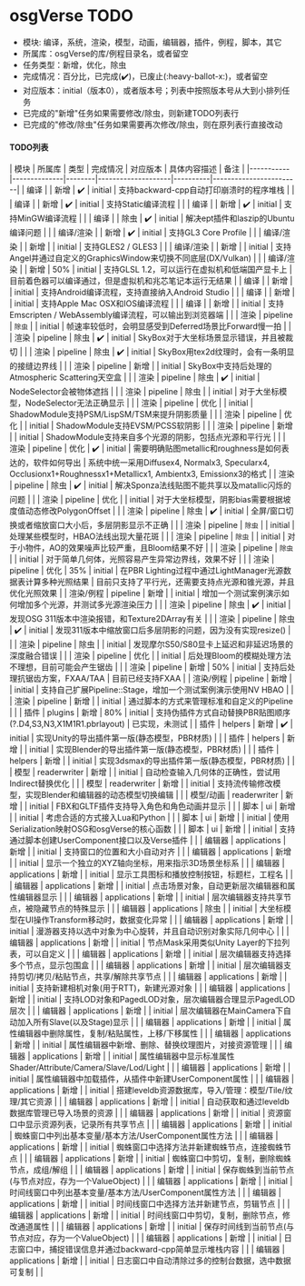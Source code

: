 # osgVerse TODO
- 模块: 编译，系统，渲染，模型，动画，编辑器，插件，例程，脚本，其它
- 所属库：osgVerse的库/例程目录名，或者留空
- 任务类型：新增，优化，除虫
- 完成情况：百分比，已完成(:heavy_check_mark:)，已废止(:heavy-ballot-x:)，或者留空
- 对应版本：initial（版本0），或者版本号；列表中按照版本号从大到小排列任务
- 已完成的"新增"任务如果需要修改/除虫，则新建TODO列表行
- 已完成的"修改/除虫"任务如果需要再次修改/除虫，则在原列表行直接改动

#### TODO列表
| 模块      | 所属库       | 类型   | 完成情况           | 对应版本 | 具体内容描述 | 备注 |
|-----------|--------------|--------|--------------------|----------|------------------------|
| 编译      |              | 新增   | :heavy_check_mark: | initial  | 支持backward-cpp自动打印崩溃时的程序堆栈 | |
| 编译      |              | 新增   | :heavy_check_mark: | initial  | 支持Static编译流程 | |
| 编译      |              | 新增   | :heavy_check_mark: | initial  | 支持MinGW编译流程 | |
| 编译      |              | 除虫   | :heavy_check_mark: | initial  | 解决ept插件和laszip的Ubuntu编译问题 | |
| 编译/渲染 |              | 新增   | :heavy_check_mark: | initial  | 支持GL3 Core Profile | |
| 编译/渲染 |              | 新增   |                    | initial  | 支持GLES2 / GLES3 | |
| 编译/渲染 |              | 新增   |                    | initial  | 支持Angel并通过自定义的GraphicsWindow来切换不同底层(DX/Vulkan) | |
| 编译/渲染 |              | 新增   | 50%                | initial  | 支持GLSL 1.2，可以运行在虚拟机和低端国产显卡上 | 目前着色器可以编译通过，但是虚拟机和兆芯笔记本运行无结果 |
| 编译      |              | 新增   |                    | initial  | 支持Android编译流程，支持直接纳入Android Studio | |
| 编译      |              | 新增   |                    | initial  | 支持Apple Mac OSX和IOS编译流程 | |
| 编译      |              | 新增   |                    | initial  | 支持Emscripten / WebAssembly编译流程，可以输出到浏览器端 | |
| 渲染      | pipeline     | `除虫` |                    | initial  | 帧速率较低时，会明显感受到Deferred场景比Forward慢一拍 | |
| 渲染      | pipeline     | 除虫   | :heavy_check_mark: | initial  | SkyBox对于大坐标场景显示错误，并且被裁切 | |
| 渲染      | pipeline     | 除虫   | :heavy_check_mark: | initial  | SkyBox用tex2d纹理时，会有一条明显的接缝边界线 | |
| 渲染      | pipeline     | 新增   |                    | initial  | SkyBox中支持后处理的Atmospheric Scattering天空盒 | |
| 渲染      | pipeline     | 除虫   | :heavy_check_mark: | initial  | NodeSelector会被物体遮挡 | |
| 渲染      | pipeline     | 除虫   |                    | initial  | 对于大坐标模型，NodeSelector无法正确显示 | |
| 渲染      | pipeline     | 优化   |                    | initial  | ShadowModule支持PSM/LispSM/TSM来提升阴影质量 | |
| 渲染      | pipeline     | 优化   |                    | initial  | ShadowModule支持EVSM/PCSS软阴影 | |
| 渲染      | pipeline     | 新增   |                    | initial  | ShadowModule支持来自多个光源的阴影，包括点光源和平行光 | |
| 渲染      | pipeline     | 优化   | :heavy_check_mark: | initial  | 需要明确贴图metallic和roughness是如何表达的，软件如何导出 | 系统中统一采用Diffusex4, Normalx3, Specularx4, Occlusionx1+Roughnessx1+Metallicx1, Ambientx3, Emissionx3的格式 |
| 渲染      | pipeline     | 除虫   | :heavy_check_mark: | initial  | 解决Sponza法线贴图不能共享以及matallic闪烁的问题 | |
| 渲染      | pipeline     | 优化   |                    | initial  | 对于大坐标模型，阴影bias需要根据坡度值动态修改PolygonOffset | |
| 渲染      | pipeline     | 除虫   | :heavy_check_mark: | initial  | 全屏/窗口切换或者缩放窗口大小后，多层阴影显示不正确 | |
| 渲染      | pipeline     | `除虫` |                    | initial  | 处理某些模型时，HBAO法线出现大量花斑 | |
| 渲染      | pipeline     | `除虫` |                    | initial  | 对于小物件，AO的效果噪声比较严重，且Bloom结果不好 | |
| 渲染      | pipeline     | `除虫` |                    | initial  | 对于简单几何体，光照容易产生异常边界线，效果不好 | |
| 渲染      | pipeline     | 优化   | 35%                | initial  | 在PBR Lighting过程中通过LightManager光源数据表计算多种光照结果 | 目前只支持了平行光，还需要支持点光源和锥光源，并且优化光照效果 |
| 渲染/例程 | pipeline     | 新增   |                    | initial  | 增加一个测试案例演示如何增加多个光源，并测试多光源渲染压力 | |
| 渲染      | pipeline     | 除虫   | :heavy_check_mark: | initial  | 发现OSG 311版本中渲染报错，和Texture2DArray有关 | |
| 渲染      | pipeline     | 除虫   | :heavy_check_mark: | initial  | 发现311版本中缩放窗口后多层阴影的问题，因为没有实现resize() | |
| 渲染      | pipeline     | 除虫   |                    | initial  | 发现摩尔S50/S80显卡上延迟和非延迟场景的深度融合错误 | |
| 渲染      | pipeline     | 优化   |                    | initial  | 后处理Bloom的模糊处理方法不理想，目前可能会产生锯齿 | |
| 渲染      | pipeline     | 新增   | 50%                | initial  | 支持后处理抗锯齿方案，FXAA/TAA | 目前已经支持FXAA |
| 渲染/例程 | pipeline     | 新增   |                    | initial  | 支持自己扩展Pipeline::Stage，增加一个测试案例演示使用NV HBAO | |
| 渲染      | pipeline     | 新增   |                    | initial  | 通过脚本的方式来管理标准和自定义的Pipeline | |
| 插件      | plugins      | 新增   | 80%                | initial  | 支持伪插件方式自动替换PBR贴图顺序(?.D4,S3,N3,X1M1R1.pbrlayout) | 已实现，未测试 |
| 插件      | helpers      | 新增   | :heavy_check_mark: | initial  | 实现Unity的导出插件第一版(静态模型，PBR材质) | |
| 插件      | helpers      | 新增   |                    | initial  | 实现Blender的导出插件第一版(静态模型，PBR材质) | |
| 插件      | helpers      | 新增   |                    | initial  | 实现3dsmax的导出插件第一版(静态模型，PBR材质) | |
| 模型      | readerwriter | 新增   |                    | initial  | 自动检查输入几何体的正确性，尝试用Indirect替换优化 | |
| 模型      | readerwriter | 新增   |                    | initial  | 支持流传输修改模型，实现Blender和编辑器的动态模型切换编辑 | |
| 模型/动画 | readerwriter | 新增   |                    | initial  | FBX和GLTF插件支持导入角色和角色动画并显示 | |
| 脚本      | ui           | 新增   |                    | initial  | 考虑合适的方式接入Lua和Python | |
| 脚本      | ui           | 新增   |                    | initial  | 使用Serialization映射OSG和osgVerse的核心函数 | |
| 脚本      | ui           | 新增   |                    | initial  | 支持通过脚本创建UserComponent接口以及Verse插件 | |
| 编辑器    | applications | 新增   |                    | initial  | 支持窗口的位置和大小自动对齐 | |
| 编辑器    | applications | 新增   |                    | initial  | 显示一个独立的XYZ轴向坐标，用来指示3D场景坐标系 | |
| 编辑器    | applications | 新增   |                    | initial  | 显示工具图标和播放控制按钮，标题栏，工程名 | |
| 编辑器    | applications | 新增   |                    | initial  | 点击场景对象，自动更新层次编辑器和属性编辑器显示 | |
| 编辑器    | applications | 新增   |                    | initial  | 层次编辑器支持共享节点，被隐藏节点的特殊显示 | |
| 编辑器    | applications | 除虫   |                    | initial  | 大坐标模型在UI操作Transform移动时，数据变化异常 | |
| 编辑器    | applications | 新增   |                    | initial  | 漫游器支持以选中对象为中心旋转，并且自动识别对象实际几何中心 | |
| 编辑器    | applications | 新增   |                    | initial  | 节点Mask采用类似Unity Layer的下拉列表，可以自定义 | |
| 编辑器    | applications | 新增   |                    | initial  | 层次编辑器支持选择多个节点，显示包围盒 | |
| 编辑器    | applications | 新增   |                    | initial  | 层次编辑器支持剪切/拷贝/粘贴节点，共享/解除共享节点 | |
| 编辑器    | applications | 新增   |                    | initial  | 支持新建相机对象(用于RTT)，新建光源对象 | |
| 编辑器    | applications | 新增   |                    | initial  | 支持LOD对象和PagedLOD对象，层次编辑器合理显示PagedLOD层次 | |
| 编辑器    | applications | 新增   |                    | initial  | 层次编辑器在MainCamera下自动加入所有Slave(以及Stage)显示 | |
| 编辑器    | applications | 新增   |                    | initial  | 属性编辑器中删除属性，复制/粘贴属性，上移/下移属性 | |
| 编辑器    | applications | 新增   |                    | initial  | 属性编辑器中新增、删除、替换纹理图片，对接资源管理 | |
| 编辑器    | applications | 新增   |                    | initial  | 属性编辑器中显示标准属性Shader/Attribute/Camera/Slave/Lod/Light | |
| 编辑器    | applications | 新增   |                    | initial  | 属性编辑器中加载插件，从插件中新建UserComponent属性 | |
| 编辑器    | applications | 新增   |                    | initial  | 搭建leveldb资源数据库，导入/管理：模型/Tile/纹理/其它资源 | |
| 编辑器    | applications | 新增   |                    | initial  | 自动获取和通过leveldb数据库管理已导入场景的资源 | |
| 编辑器    | applications | 新增   |                    | initial  | 资源窗口中显示资源列表，记录所有共享节点 | |
| 编辑器    | applications | 新增   |                    | initial  | 蜘蛛窗口中列出基本变量/基本方法/UserComponent属性方法 | |
| 编辑器    | applications | 新增   |                    | initial  | 蜘蛛窗口中选择方法并新建蜘蛛节点，连接蜘蛛节点 | |
| 编辑器    | applications | 新增   |                    | initial  | 蜘蛛窗口中剪切，复制，删除蜘蛛节点，成组/解组 | |
| 编辑器    | applications | 新增   |                    | initial  | 保存蜘蛛到当前节点(与节点对应，存为一个ValueObject) | |
| 编辑器    | applications | 新增   |                    | initial  | 时间线窗口中列出基本变量/基本方法/UserComponent属性方法 | |
| 编辑器    | applications | 新增   |                    | initial  | 时间线窗口中选择方法并新建节点，剪辑节点 | |
| 编辑器    | applications | 新增   |                    | initial  | 时间线窗口中剪切，复制，删除节点，修改通道属性 | |
| 编辑器    | applications | 新增   |                    | initial  | 保存时间线到当前节点(与节点对应，存为一个ValueObject) | |
| 编辑器    | applications | 新增   |                    | initial  | 日志窗口中，捕捉错误信息并通过backward-cpp简单显示堆栈内容 | |
| 编辑器    | applications | 新增   |                    | initial  | 日志窗口中自动清除过多的控制台数据，选中数据可复制 | |
